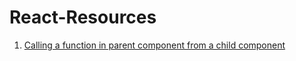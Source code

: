 # React-Resources

1. [Calling a function in parent component from a child component](https://github.com/SamarendraGouda/React-Resources/blob/main/Calling%20a%20function%20in%20parent%20component%20from%20a%20child%20component.md#reactjs-calling-a-function-in-parent-component-from-a-child-component)
